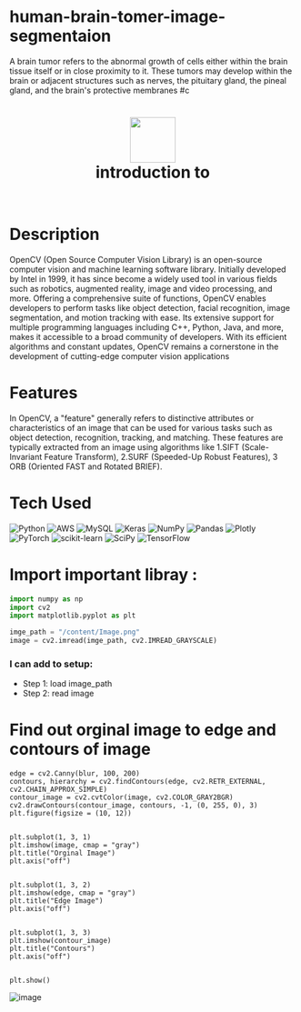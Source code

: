# human-brain-tomer-image-segmentaion
A brain tumor refers to the abnormal growth of cells either within the brain tissue itself or in close proximity to it. These tumors may develop within the brain or adjacent structures such as nerves, the pituitary gland, the pineal gland, and the brain's protective membranes
#c<div align="center">
      <h1> <img src="Arif_Miah952" width="80px"><br/>introduction to </h1>
     </div>
<p align="center"> <a href="Arif_Miah952" target="_blank"><img alt="" src="https://img.shields.io/badge/Twitter-1DA1F2?style=normal&logo=twitter&logoColor=white" style="vertical-align:center" /></a> <a href="https://www.kaggle.com/arifmiad}" target="_blank"><img alt="" src="https://img.shields.io/badge/LinkedIn-0077B5?style=normal&logo=linkedin&logoColor=white" style="vertical-align:center" /></a> </p>

# Description
OpenCV (Open Source Computer Vision Library) is an open-source computer vision and machine learning software library. Initially developed by Intel in 1999, it has since become a widely used tool in various fields such as robotics, augmented reality, image and video processing, and more. Offering a comprehensive suite of functions, OpenCV enables developers to perform tasks like object detection, facial recognition, image segmentation, and motion tracking with ease. Its extensive support for multiple programming languages including C++, Python, Java, and more, makes it accessible to a broad community of developers. With its efficient algorithms and constant updates, OpenCV remains a cornerstone in the development of cutting-edge computer vision applications

# Features

In OpenCV, a "feature" generally refers to distinctive attributes or characteristics of an image that can be used for various tasks such as object detection, recognition, tracking, and matching. These features are typically extracted from an image using algorithms like 1.SIFT (Scale-Invariant Feature Transform), 
2.SURF (Speeded-Up Robust Features),
3 ORB (Oriented FAST and Rotated BRIEF).


# Tech Used
 ![Python](https://img.shields.io/badge/python-3670A0?style=for-the-badge&logo=python&logoColor=ffdd54) ![AWS](https://img.shields.io/badge/AWS-%23FF9900.svg?style=for-the-badge&logo=amazon-aws&logoColor=white) ![MySQL](https://img.shields.io/badge/mysql-%2300f.svg?style=for-the-badge&logo=mysql&logoColor=white) ![Keras](https://img.shields.io/badge/Keras-%23D00000.svg?style=for-the-badge&logo=Keras&logoColor=white) ![NumPy](https://img.shields.io/badge/numpy-%23013243.svg?style=for-the-badge&logo=numpy&logoColor=white) ![Pandas](https://img.shields.io/badge/pandas-%23150458.svg?style=for-the-badge&logo=pandas&logoColor=white) ![Plotly](https://img.shields.io/badge/Plotly-%233F4F75.svg?style=for-the-badge&logo=plotly&logoColor=white) ![PyTorch](https://img.shields.io/badge/PyTorch-%23EE4C2C.svg?style=for-the-badge&logo=PyTorch&logoColor=white) ![scikit-learn](https://img.shields.io/badge/scikit--learn-%23F7931E.svg?style=for-the-badge&logo=scikit-learn&logoColor=white) ![SciPy](https://img.shields.io/badge/SciPy-%230C55A5.svg?style=for-the-badge&logo=scipy&logoColor=%white) ![TensorFlow](https://img.shields.io/badge/TensorFlow-%23FF6F00.svg?style=for-the-badge&logo=TensorFlow&logoColor=white)
      
# Import important libray :
```python
import numpy as np
import cv2
import matplotlib.pyplot as plt

imge_path = "/content/Image.png"
image = cv2.imread(imge_path, cv2.IMREAD_GRAYSCALE)


```


### I can  add to setup:
- Step 1: load image_path
- Step 2: read image

# Find out  orginal image to edge and contours of image
```blur = cv2.GaussianBlur(image, (5,5),0)
edge = cv2.Canny(blur, 100, 200)
contours, hierarchy = cv2.findContours(edge, cv2.RETR_EXTERNAL, cv2.CHAIN_APPROX_SIMPLE)
contour_image = cv2.cvtColor(image, cv2.COLOR_GRAY2BGR)
cv2.drawContours(contour_image, contours, -1, (0, 255, 0), 3)
plt.figure(figsize = (10, 12))


plt.subplot(1, 3, 1)
plt.imshow(image, cmap = "gray")
plt.title("Orginal Image")
plt.axis("off")


plt.subplot(1, 3, 2)
plt.imshow(edge, cmap = "gray")
plt.title("Edge Image")
plt.axis("off")


plt.subplot(1, 3, 3)
plt.imshow(contour_image)
plt.title("Contours")
plt.axis("off")


plt.show()
```
![image](https://github.com/Arif-miad/human-brain-tomer-image-segmentaion/assets/83044522/b257e86e-2ed8-4906-a8b6-5eaa5dffa50c)


 

 


      
<!-- </> with 💛 by readMD (https://readmd.itsvg.in) -->
    
